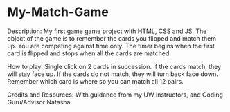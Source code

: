 # My-Match-Game
Description: My first game game project with HTML, CSS and JS.  The object of the game is to remember the cards you flipped and match them up.  You are competing against time only.  The timer begins when the first card is flipped and stops when all the cards are matched. 

How to play: Single click on 2 cards in succession.  If the cards match, they will stay face up.  If the cards do not match, they will turn back face down.  Remember which card is where so you can match all 12 pairs.

Credits and Resources: 
  With guidance from my UW instructors, and Coding Guru/Advisor Natasha.
  
